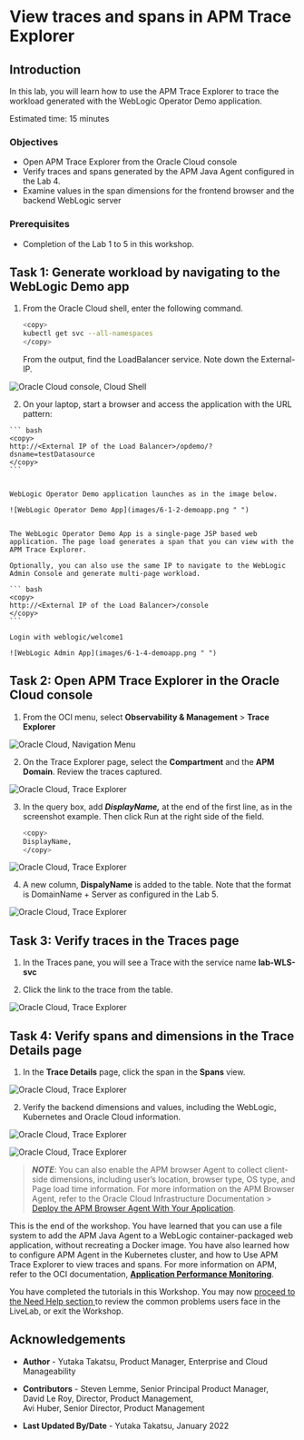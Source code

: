 # View traces and spans in APM Trace Explorer

## Introduction

In this lab, you will learn how to use the APM Trace Explorer to trace the workload generated with the WebLogic Operator Demo application.

Estimated time: 15 minutes

### Objectives
* Open APM Trace Explorer from the Oracle Cloud console
*	Verify traces and spans generated by the APM Java Agent configured in the Lab 4.
*	Examine values in the span dimensions for the frontend browser and the backend WebLogic server


### Prerequisites

* Completion of the Lab 1 to 5 in this workshop.



## Task 1: Generate workload by navigating to the WebLogic Demo app

1.	From the Oracle Cloud shell, enter the following command.

    ``` bash
    <copy>
    kubectl get svc --all-namespaces
    </copy>
    ```

    From the output, find the LoadBalancer service. Note down the External-IP.

   ![Oracle Cloud console, Cloud Shell](images/6-1-1-cloudshell.png " ")

   2.	On your laptop, start a browser and access the application with the URL pattern:

    ``` bash
    <copy>
    http://<External IP of the Load Balancer>/opdemo/?dsname=testDatasource
    </copy>
    ```


    WebLogic Operator Demo application launches as in the image below.

    ![WebLogic Operator Demo App](images/6-1-2-demoapp.png " ")


    The WebLogic Operator Demo App is a single-page JSP based web application. The page load generates a span that you can view with the APM Trace Explorer.

    Optionally, you can also use the same IP to navigate to the WebLogic Admin Console and generate multi-page workload.

    ``` bash
    <copy>
    http://<External IP of the Load Balancer>/console
    </copy>
    ```

    Login with weblogic/welcome1

    ![WebLogic Admin App](images/6-1-4-demoapp.png " ")


## Task 2: Open APM Trace Explorer in the Oracle Cloud console

1.	From the OCI menu, select **Observability & Management** > **Trace Explorer**

   ![Oracle Cloud, Navigation Menu](images/6-2-1-menu.png " ")


2.	On the Trace Explorer page, select the **Compartment** and the **APM Domain**. Review the traces captured.

   ![Oracle Cloud, Trace Explorer](images/6-2-2-traceexplorer.png " ")

3.	In the query box, add ***DisplayName,*** at the end of the first line, as in the screenshot example. Then click Run at the right side of the field.


    ``` bash
    <copy>
    DisplayName,
    </copy>
    ```

   ![Oracle Cloud, Trace Explorer](images/6-2-3-traceexplorer.png " ")

4.	A new column, **DispalyName** is added to the table. Note that the format is DomainName + Server as configured in the Lab 5.

   ![Oracle Cloud, Trace Explorer](images/6-2-4-traceexplorer.png " ")


## Task 3: Verify traces in the Traces page


1.	In the Traces pane, you will see a Trace with the service name **lab-WLS-svc**

2.	Click the link to the trace from the table.

   ![Oracle Cloud, Trace Explorer](images/6-3-1-traceexplorer.png " ")

## Task 4: Verify spans and dimensions in the Trace Details page

1.	In the **Trace Details** page, click the span in the **Spans** view.

   ![Oracle Cloud, Trace Explorer](images/6-4-1-traceexplorer.png " ")

2.	Verify the backend dimensions and values, including the WebLogic, Kubernetes and Oracle Cloud information.



   ![Oracle Cloud, Trace Explorer](images/6-4-2-traceexplorer.png " ")


   ![Oracle Cloud, Trace Explorer](images/6-4-3-traceexplorer.png " ")

  >***NOTE***: You can also enable the APM browser Agent to collect client-side dimensions, including  user’s location, browser type, OS type, and Page load time information. For more information on the APM Browser Agent, refer to the Oracle Cloud Infrastructure Documentation > [Deploy the APM Browser Agent With Your Application](https://docs.oracle.com/en-us/iaas/application-performance-monitoring/doc/deploy-browser-agent-your-application.html).

This is the end of the workshop. You have learned that you can use a file system to add the APM Java Agent to a WebLogic container-packaged web application, without recreating a Docker image. You have also learned how to configure APM Agent in the Kubernetes cluster, and how to Use APM Trace Explorer to view traces and spans. For more information on APM, refer to the OCI documentation, **[Application Performance Monitoring](https://docs.oracle.com/en-us/iaas/application-performance-monitoring/index.html)**.


You have completed the tutorials in this Workshop. You may now [proceed to the Need Help section ](#next) to review the common problems users face in the LiveLab, or exit the Workshop.

## Acknowledgements

* **Author** - Yutaka Takatsu, Product Manager, Enterprise and Cloud Manageability
- **Contributors** - Steven Lemme, Senior Principal Product Manager,<br>
David Le Roy, Director, Product Management,<br>
Avi Huber, Senior Director, Product Management
* **Last Updated By/Date** - Yutaka Takatsu, January 2022
